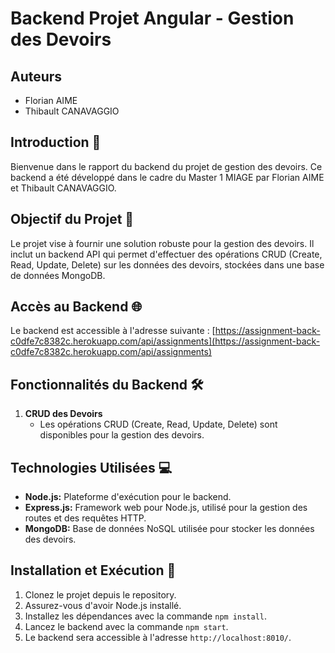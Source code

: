 # Backend Projet Angular - Gestion des Devoirs

## Auteurs
- Florian AIME
- Thibault CANAVAGGIO

## Introduction 🚀
Bienvenue dans le rapport du backend du projet de gestion des devoirs. Ce backend a été développé dans le cadre du Master 1 MIAGE par Florian AIME et Thibault CANAVAGGIO.

## Objectif du Projet 🎯
Le projet vise à fournir une solution robuste pour la gestion des devoirs. Il inclut un backend API qui permet d'effectuer des opérations CRUD (Create, Read, Update, Delete) sur les données des devoirs, stockées dans une base de données MongoDB.

## Accès au Backend 🌐
Le backend est accessible à l'adresse suivante : [https://assignment-back-c0dfe7c8382c.herokuapp.com/api/assignments](https://assignment-back-c0dfe7c8382c.herokuapp.com/api/assignments)

## Fonctionnalités du Backend 🛠️
1. **CRUD des Devoirs**
   - Les opérations CRUD (Create, Read, Update, Delete) sont disponibles pour la gestion des devoirs.

## Technologies Utilisées 💻
- **Node.js:** Plateforme d'exécution pour le backend.
- **Express.js:** Framework web pour Node.js, utilisé pour la gestion des routes et des requêtes HTTP.
- **MongoDB:** Base de données NoSQL utilisée pour stocker les données des devoirs.

## Installation et Exécution 🔧
1. Clonez le projet depuis le repository.
2. Assurez-vous d'avoir Node.js installé.
3. Installez les dépendances avec la commande `npm install`.
4. Lancez le backend avec la commande `npm start`.
5. Le backend sera accessible à l'adresse `http://localhost:8010/`.

